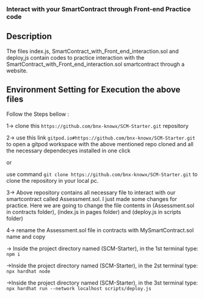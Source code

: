 ### Interact with your SmartContract through Front-end Practice code

## Description
The files index.js, SmartContract_with_Front_end_interaction.sol and deploy,js contain codes to practice interaction with the SmartContract_with_Front_end_interaction.sol smartcontract through a website.

## Environment Setting for Execution the above files
Follow the Steps bellow :

1-> clone this `https://github.com/bnx-knowx/SCM-Starter.git` repository

2-> use this link `gitpod.io#https://github.com/bnx-knowx/SCM-Starter.git` to open a gitpod workspace with the above mentioned repo cloned and all the necessary dependecyes installed in one click

or 

use command `git clone https://github.com/bnx-knowx/SCM-Starter.git` to clone the repository in your local pc.

3-> Above repository contains all necessary file to interact with our smartcontract called Assessment.sol. I just made some changes for practice. Here we are going to change the file contents in (Assessment.sol in contracts folder), (index.js in pages folder) and (deploy.js in scripts folder) 

4-> rename the Assessment.sol file in contracts with MySmartContract.sol name and copy 

-> Inside the project directory named (SCM-Starter), in the 1st terminal type: `npm i`

->Inside the project directory named (SCM-Starter), in the 2st terminal type: `npx hardhat node`

->Inside the project directory named (SCM-Starter), in the 3st terminal type: `npx hardhat run --network localhost scripts/deploy.js`

